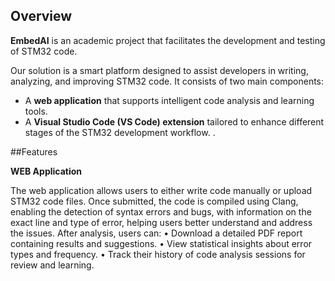 ## Overview

**EmbedAI** is an academic project that facilitates the development and testing of STM32 code.

Our solution is a smart platform designed to assist developers in writing, analyzing, and improving STM32 code. It consists of two main components:

- A **web application** that supports intelligent code analysis and learning tools.
- A **Visual Studio Code (VS Code) extension** tailored to enhance different stages of the STM32 development workflow.
.

##Features

**WEB Application**

The web application allows users to either write code manually or upload STM32 code files. Once submitted, the code is compiled using Clang, enabling the detection of syntax errors and bugs, with information on the exact line and
type of error, helping users better understand and address the issues.
After analysis, users can:
• Download a detailed PDF report containing results and suggestions.
• View statistical insights about error types and frequency.
• Track their history of code analysis sessions for review and learning.
